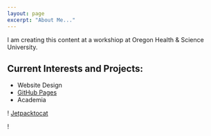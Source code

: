 ```yaml
---
layout: page
excerpt: "About Me..."
---
```


I am creating this content at a workshiop at Oregon Health & Science University.

## Current Interests and Projects:

- Website Design
- [GitHub Pages](http://github.io)
- Academia

! [Jetpacktocat](https://octodex.github.com/images/jetpacktocat.png)

! [](images/project_idea_-_patio.jpg)

